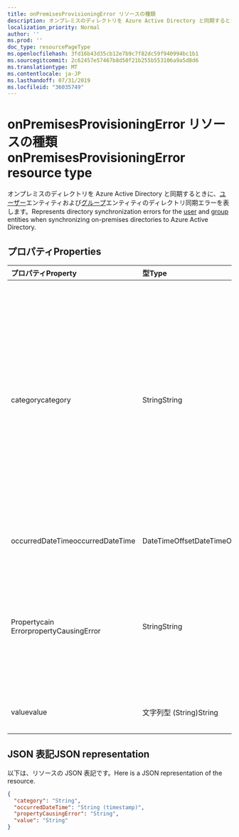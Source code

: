 ```yaml
---
title: onPremisesProvisioningError リソースの種類
description: オンプレミスのディレクトリを Azure Active Directory と同期するときに、ユーザーエンティティおよびグループエンティティのディレクトリ同期エラーを表します。
localization_priority: Normal
author: ''
ms.prod: ''
doc_type: resourcePageType
ms.openlocfilehash: 3fd16b43d35cb12e7b9c7f82dc59f940994bc1b1
ms.sourcegitcommit: 2c62457e57467b8d50f21b255b553106a9a5d8d6
ms.translationtype: MT
ms.contentlocale: ja-JP
ms.lasthandoff: 07/31/2019
ms.locfileid: "36035749"
---
```

# <a name="onpremisesprovisioningerror-resource-type"></a><span data-ttu-id="1d125-103">onPremisesProvisioningError リソースの種類</span><span class="sxs-lookup"><span data-stu-id="1d125-103">onPremisesProvisioningError resource type</span></span>

<span data-ttu-id="1d125-104">オンプレミスのディレクトリを Azure Active Directory と同期するときに、[ユーザー](user.md)エンティティおよび[グループ](group.md)エンティティのディレクトリ同期エラーを表します。</span><span class="sxs-lookup"><span data-stu-id="1d125-104">Represents directory synchronization errors for the [user](user.md) and [group](group.md) entities when synchronizing on-premises directories to Azure Active Directory.</span></span>

## <a name="properties"></a><span data-ttu-id="1d125-105">プロパティ</span><span class="sxs-lookup"><span data-stu-id="1d125-105">Properties</span></span>

| <span data-ttu-id="1d125-106">プロパティ</span><span class="sxs-lookup"><span data-stu-id="1d125-106">Property</span></span> | <span data-ttu-id="1d125-107">型</span><span class="sxs-lookup"><span data-stu-id="1d125-107">Type</span></span> | <span data-ttu-id="1d125-108">説明</span><span class="sxs-lookup"><span data-stu-id="1d125-108">Description</span></span> |
|:---------------|:--------|:----------|
|<span data-ttu-id="1d125-109">category</span><span class="sxs-lookup"><span data-stu-id="1d125-109">category</span></span>|<span data-ttu-id="1d125-110">String</span><span class="sxs-lookup"><span data-stu-id="1d125-110">String</span></span>| <span data-ttu-id="1d125-111">プロビジョニングエラーのカテゴリ。</span><span class="sxs-lookup"><span data-stu-id="1d125-111">Category of the provisioning error.</span></span> <span data-ttu-id="1d125-112">注: 現時点では、可能な値は1つだけです。</span><span class="sxs-lookup"><span data-stu-id="1d125-112">Note: Currently, there is only one possible value.</span></span> <span data-ttu-id="1d125-113">可能な値: *Propertyconflict* -プロパティ値が一意ではないことを示します。</span><span class="sxs-lookup"><span data-stu-id="1d125-113">Possible value: *PropertyConflict* - indicates a property value is not unique.</span></span> <span data-ttu-id="1d125-114">その他のオブジェクトには、プロパティと同じ値が含まれています。</span><span class="sxs-lookup"><span data-stu-id="1d125-114">Other objects contain the same value for the property.</span></span> |
|<span data-ttu-id="1d125-115">occurredDateTime</span><span class="sxs-lookup"><span data-stu-id="1d125-115">occurredDateTime</span></span>|<span data-ttu-id="1d125-116">DateTimeOffset</span><span class="sxs-lookup"><span data-stu-id="1d125-116">DateTimeOffset</span></span>| <span data-ttu-id="1d125-117">エラーが発生した日付と時刻。</span><span class="sxs-lookup"><span data-stu-id="1d125-117">The date and time at which the error occurred.</span></span> |
|<span data-ttu-id="1d125-118">Propertycain Error</span><span class="sxs-lookup"><span data-stu-id="1d125-118">propertyCausingError</span></span>|<span data-ttu-id="1d125-119">String</span><span class="sxs-lookup"><span data-stu-id="1d125-119">String</span></span>| <span data-ttu-id="1d125-120">エラーを引き起こしたディレクトリプロパティの名前。</span><span class="sxs-lookup"><span data-stu-id="1d125-120">Name of the directory property causing the error.</span></span> <span data-ttu-id="1d125-121">現在使用可能な値: *UserPrincipalName*または*ProxyAddress*</span><span class="sxs-lookup"><span data-stu-id="1d125-121">Current possible values: *UserPrincipalName* or *ProxyAddress*</span></span> |
|<span data-ttu-id="1d125-122">value</span><span class="sxs-lookup"><span data-stu-id="1d125-122">value</span></span>|<span data-ttu-id="1d125-123">文字列型 (String)</span><span class="sxs-lookup"><span data-stu-id="1d125-123">String</span></span>| <span data-ttu-id="1d125-124">エラーが発生したプロパティの値。</span><span class="sxs-lookup"><span data-stu-id="1d125-124">Value of the property causing the error.</span></span> |

## <a name="json-representation"></a><span data-ttu-id="1d125-125">JSON 表記</span><span class="sxs-lookup"><span data-stu-id="1d125-125">JSON representation</span></span>
<span data-ttu-id="1d125-126">以下は、リソースの JSON 表記です。</span><span class="sxs-lookup"><span data-stu-id="1d125-126">Here is a JSON representation of the resource.</span></span>

<!-- {
  "blockType": "resource",
  "optionalProperties": [

  ],
  "@odata.type": "microsoft.graph.onPremisesProvisioningError"
}-->

```json
{
  "category": "String",
  "occurredDateTime": "String (timestamp)",
  "propertyCausingError": "String",
  "value": "String"
}

```


<!-- uuid: 8fcb5dbc-d5aa-4681-8e31-b001d5168d79
2015-10-25 14:57:30 UTC -->
<!-- {
  "type": "#page.annotation",
  "description": "onPremisesProvisioningError resource",
  "keywords": "",
  "section": "documentation",
  "tocPath": ""
}-->
